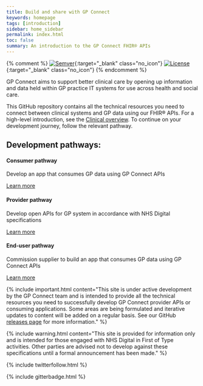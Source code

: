 ```yaml
---
title: Build and share with GP Connect
keywords: homepage
tags: [introduction]
sidebar: home_sidebar
permalink: index.html
toc: false
summary: An introduction to the GP Connect FHIR® APIs
---
```


{% comment %}
[![Semver](http://img.shields.io/badge/semver-2.0.0-yellow.svg)](http://semver.org/spec/v2.0.0.html){:target="_blank" class="no_icon"} [![License](http://img.shields.io/:license-apache2-blue.svg)](http://www.apache.org/licenses/LICENSE-2.0.html){:target="_blank" class="no_icon"} 
{% endcomment %}

GP Connect aims to support better clinical care by opening up information and data held within GP practice IT systems for use across health and social care.

This GitHub repository contains all the technical resources you need to connect between clinical systems and GP data using our FHIR&reg; APIs. For a high-level introduction, see the [Clinical overview](overview_clinical.html). To continue on your development journey, follow the relevant pathway.

<div class="container">
<div class="row">
         <div class="col-lg-12">
             <h2 class="page-header">Development pathways:</h2>     
                                    </div>
         <div class="col-md-3 col-sm-6">
             <div class="panel panel-default text-center">
                 <div class="panel-heading">
                     <span class="fa-stack fa-5x">
                           <i class="fa fa-circle fa-stack-2x text-primary" style="color:#005EB8"></i>
                           <i class="fa fa-desktop fa-stack-1x fa-inverse"></i>
                     </span>
                 </div>
                 <div class="panel-body" align="left">
                      <h4>Consumer pathway</h4>
                         <p align="left">Develop an app that consumes GP data using GP Connect APIs</p>
                     <a href="overview_consumer_pathway.html" class="btn btn-primary">Learn more</a>
                 </div>
             </div>
         </div>
         <div class="col-md-3 col-sm-6">
             <div class="panel panel-default text-center">
                 <div class="panel-heading">
                     <span class="fa-stack fa-5x">
                           <i class="fa fa-circle fa-stack-2x text-primary" style="color:#005EB8"></i>
                           <i class="fa fa-globe fa-stack-1x fa-inverse"></i>
                     </span>
                 </div>
                 <div class="panel-body" align="left">
                     <h4>Provider pathway</h4>
                     <p align="left">Develop open APIs for GP system in accordance with NHS Digital specifications</p>
                     <a href="overview_provider_pathway.html" class="btn btn-primary">Learn more</a>
                 </div>
             </div>
         </div>
         <div class="col-md-3 col-sm-6">
             <div class="panel panel-default text-center">
                 <div class="panel-heading">
                     <span class="fa-stack fa-5x">
                           <i class="fa fa-circle fa-stack-2x text-primary" style="color:#005EB8"></i>
                           <i class="fa fa-hand-o-right fa-stack-1x fa-inverse"></i>
                     </span>
                 </div>
                 <div class="panel-body" align="left">
                     <h4>End-user pathway</h4>
                     <p align="left">Commission supplier to build an app that consumes GP data using GP Connect APIs</p>
                     <a href="end-user_pathway.html" class="btn btn-primary">Learn more</a>
                                     </div>
         </div>
         </div>
</div>
         </div>

{% include important.html content="This site is under active development by the GP Connect team and is intended to provide all the technical resources you need to successfully develop GP Connect provider APIs or consuming applications. Some areas are being formulated and iterative updates to content will be added on a regular basis. See our GitHub [releases page](https://github.com/nhsconnect/gpconnect/releases) for more information." %}

{% include warning.html content="This site is provided for information only and is intended for those engaged with NHS Digital in First of Type activities. Other parties are advised not to develop against these specifications until a formal announcement has been made." %}

{% include twitterfollow.html %}

{% include gitterbadge.html %}



